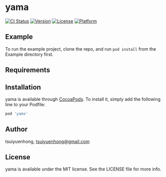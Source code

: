 # yama

[![CI Status](https://img.shields.io/travis/tsuiyuenhong/yama.svg?style=flat)](https://travis-ci.org/tsuiyuenhong/yama)
[![Version](https://img.shields.io/cocoapods/v/yama.svg?style=flat)](https://cocoapods.org/pods/yama)
[![License](https://img.shields.io/cocoapods/l/yama.svg?style=flat)](https://cocoapods.org/pods/yama)
[![Platform](https://img.shields.io/cocoapods/p/yama.svg?style=flat)](https://cocoapods.org/pods/yama)

## Example

To run the example project, clone the repo, and run `pod install` from the Example directory first.

## Requirements

## Installation

yama is available through [CocoaPods](https://cocoapods.org). To install
it, simply add the following line to your Podfile:

```ruby
pod 'yama'
```

## Author

tsuiyuenhong, tsuiyuenhong@gmail.com

## License

yama is available under the MIT license. See the LICENSE file for more info.
